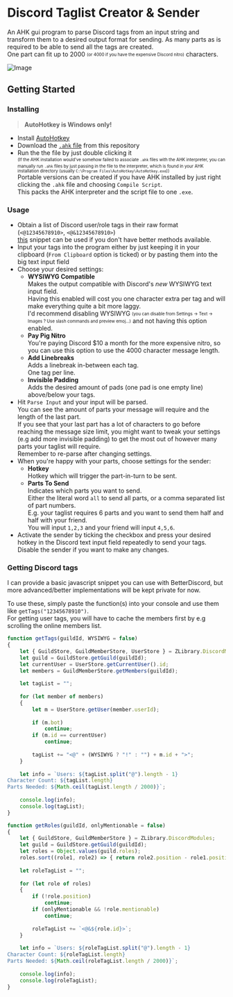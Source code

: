 ﻿# Discord Taglist Creator & Sender
An AHK gui program to parse Discord tags from an input string and transform them to a desired output format for sending. As many parts as is required to be able to send all the tags are created.  
One part can fit up to 2000 <sub><sup>(or 4000 if you have the expensive Discord nitro)</sup></sub> characters.

![Image](https://i.imgur.com/67RGrXU.png)

## Getting  Started

### Installing
>**AutoHotkey is Windows only!**
* Install [AutoHotkey](https://www.autohotkey.com/)
* Download the [`.ahk` file](https://raw.githubusercontent.com/0x464e/discord_taglist_creator_sender/master/Discord-Taglist-Creator-and-Sender.ahk) from this repository
* Run the the file by just double clicking it  
<sup><sub>(If the AHK installation would've somehow failed to associate `.ahk` files with the AHK interpreter, you can manually run `.ahk` files by just passing in the file to the interpreter, which is found in your AHK installation directory (usually `C:\Program Files\AutoHotkey\AutoHotkey.exe`))</sub></sup>  
Portable versions can be created if you have AHK installed by just right clicking the `.ahk` file and choosing `Compile Script`.  
This packs the AHK interpreter and the script file to one `.exe`.

### Usage
* Obtain a list of Discord user/role tags in their raw format (`<@12345678910>`, `<@&12345678910>`)  
 [this](#getting-discord-tags) snippet can be used if you don't have better methods available. 
* Input your tags into the program either by just keeping it in your clipboard (`From Clipboard` option is ticked) or by pasting them into the big text input field
* Choose your desired settings:
	* **WYSIWYG Compatible**  
	Makes the output compatible with Discord's *new* WYSIWYG text input field.  
	Having this enabled will cost you one character extra per tag and will make everything quite a bit more laggy.  
    I'd recommend disabling WYSIWYG <sub><sup>(you can disable from Settings → Text → Images ? Use slash commands and preview emoj...)</sup></sub> and not having this option enabled. 
	* **Pay Pig Nitro**  
	You're paying Discord $10 a month for the more expensive nitro, so you can use this option to use the 4000 character message length.
	* **Add Linebreaks**  
	Adds a linebreak in-between each tag.  
	One tag per line.
	* **Invisible Padding**  
	Adds the desired amount of pads (one pad is one empty line) above/below your tags.
* Hit `Parse Input` and your input will be parsed.  
You can see the amount of parts your message will require and the length of the last part.  
If you see that your last part has a lot of characters to go before reaching the message size limit, you might want to tweak your settings (e.g add more invisible padding) to get the most out of however many parts your taglist will require.  
Remember to re-parse after changing settings.
* When you're happy with your parts, choose settings for the sender:
	* **Hotkey**  
	Hotkey which will trigger the part-in-turn to be sent.
	* **Parts To Send**  
	Indicates which parts you want to send.  
	Either the literal word `all` to send all parts, or a comma separated list of part numbers.  
	E.g. your taglist requires 6 parts and you want to send them half and half with your friend.  
    You will input `1,2,3` and your friend will input `4,5,6`.
* Activate the sender by ticking the checkbox and press your desired hotkey in the Discord text input field repeatedly to send your tags.  
 Disable the sender if you want to make any changes.

### Getting Discord tags
I can provide a basic javascript snippet you can use with BetterDiscord, but more advanced/better implementations will be kept private for now.

To use these, simply paste the function(s) into your console and use them like `getTags("12345678910")`.  
For getting user tags, you will have to cache the members first by e.g scrolling the online members list.
```js
function getTags(guildId, WYSIWYG = false)
{
	let { GuildStore, GuildMemberStore, UserStore } = ZLibrary.DiscordModules;
	let guild = GuildStore.getGuild(guildId);
	let currentUser = UserStore.getCurrentUser().id;
	let members = GuildMemberStore.getMembers(guildId);
	
	let tagList = "";
	
	for (let member of members)
	{
		let m = UserStore.getUser(member.userId);
		
		if (m.bot)
			continue;
		if (m.id == currentUser)
			continue;
		
		tagList += "<@" + (WYSIWYG ? "!" : "") + m.id + ">";
	}
	
	let info = `Users: ${tagList.split("@").length - 1}
Character Count: ${tagList.length}
Parts Needed: ${Math.ceil(tagList.length / 2000)}`;
	
	console.log(info);
	console.log(tagList);
}

function getRoles(guildId, onlyMentionable = false)
{
	let { GuildStore, GuildMemberStore } = ZLibrary.DiscordModules;
	let guild = GuildStore.getGuild(guildId);
	let roles = Object.values(guild.roles);
	roles.sort((role1, role2) => { return role2.position - role1.position });
	
	let roleTagList = "";
	
	for (let role of roles)
	{
		if (!role.position)
			continue;
		if (onlyMentionable && !role.mentionable)
			continue;
		
		roleTagList += `<@&${role.id}>`;
	}
	
	let info = `Users: ${roleTagList.split("@").length - 1}
Character Count: ${roleTagList.length}
Parts Needed: ${Math.ceil(roleTagList.length / 2000)}`;
	
	console.log(info);
	console.log(roleTagList);
}
```
